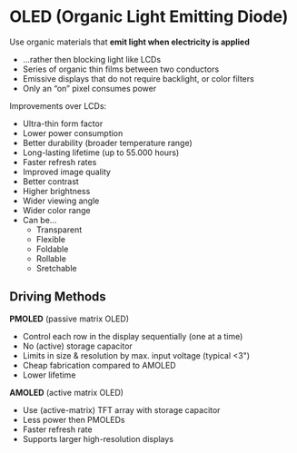 # OLED (Organic Light Emitting Diode)

Use organic materials that **emit light when electricity is applied**

* ...rather then blocking light like LCDs
* Series of organic thin films between two conductors
* Emissive displays that do not require backlight, or color filters
* Only an “on” pixel consumes power

Improvements over LCDs:

* Ultra-thin form factor
* Lower power consumption
* Better durability (broader temperature range)
* Long-lasting lifetime (up to 55.000 hours)
* Faster refresh rates
* Improved image quality
* Better contrast
* Higher brightness
* Wider viewing angle
* Wider color range
* Can be...
  - Transparent
  - Flexible
  - Foldable
  - Rollable
  - Sretchable

## Driving Methods

**PMOLED** (passive matrix OLED)

- Control each row in the display sequentially (one at a time)
- No (active) storage capacitor
- Limits in size & resolution by max. input voltage (typical <3")
- Cheap fabrication compared to AMOLED
- Lower lifetime

**AMOLED** (active matrix OLED)

- Use (active-matrix) TFT array with storage capacitor 
- Less power then PMOLEDs
- Faster refresh rate
- Supports larger high-resolution displays
